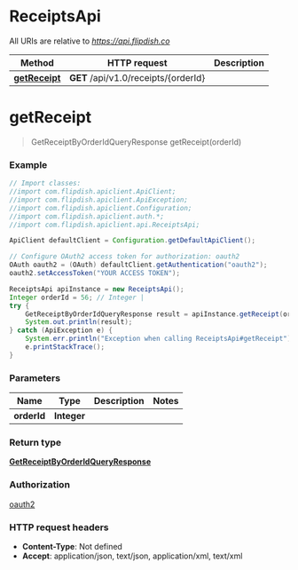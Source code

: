 # ReceiptsApi

All URIs are relative to *https://api.flipdish.co*

Method | HTTP request | Description
------------- | ------------- | -------------
[**getReceipt**](ReceiptsApi.md#getReceipt) | **GET** /api/v1.0/receipts/{orderId} | 


<a name="getReceipt"></a>
# **getReceipt**
> GetReceiptByOrderIdQueryResponse getReceipt(orderId)



### Example
```java
// Import classes:
//import com.flipdish.apiclient.ApiClient;
//import com.flipdish.apiclient.ApiException;
//import com.flipdish.apiclient.Configuration;
//import com.flipdish.apiclient.auth.*;
//import com.flipdish.apiclient.api.ReceiptsApi;

ApiClient defaultClient = Configuration.getDefaultApiClient();

// Configure OAuth2 access token for authorization: oauth2
OAuth oauth2 = (OAuth) defaultClient.getAuthentication("oauth2");
oauth2.setAccessToken("YOUR ACCESS TOKEN");

ReceiptsApi apiInstance = new ReceiptsApi();
Integer orderId = 56; // Integer | 
try {
    GetReceiptByOrderIdQueryResponse result = apiInstance.getReceipt(orderId);
    System.out.println(result);
} catch (ApiException e) {
    System.err.println("Exception when calling ReceiptsApi#getReceipt");
    e.printStackTrace();
}
```

### Parameters

Name | Type | Description  | Notes
------------- | ------------- | ------------- | -------------
 **orderId** | **Integer**|  |

### Return type

[**GetReceiptByOrderIdQueryResponse**](GetReceiptByOrderIdQueryResponse.md)

### Authorization

[oauth2](../README.md#oauth2)

### HTTP request headers

 - **Content-Type**: Not defined
 - **Accept**: application/json, text/json, application/xml, text/xml

